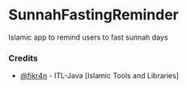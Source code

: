 # SunnahFastingReminder
Islamic app to remind users to fast sunnah days

### Credits

* [@fikr4n](https://github.com/fikr4n) - ITL-Java [Islamic Tools and Libraries]

